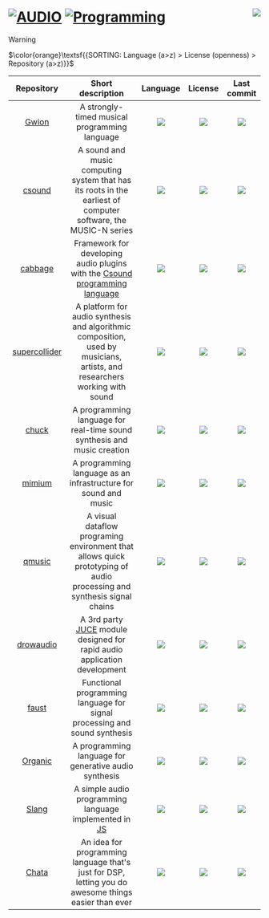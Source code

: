 # [![AUDIO](https://flat.badgen.net/badge/HyMPS/AUDIO/green?scale=1.8)](https://github.com/FORARTfe/HyMPS#-1 "AUDIO section") [![Programming](https://flat.badgen.net/badge/HyMPS/Programming/blue?scale=1.8&label=)](https://github.com/FORARTfe/HyMPS/blob/main/Audio/Programming.md#-- "Programming page") <a href="https://visitorbadge.io/status?path=https%3A%2F%2Fgithub.com%2FFORARTfe%2FHyMPS%2Fblob%2Fmain%2FAudio%2FProgramming.md"><img align="right" src="https://api.visitorbadge.io/api/combined?path=https%3A%2F%2Fgithub.com%2FFORARTfe%2FHyMPS%2Fblob%2Fmain%2FAudio%2FProgramming.md&label=D%20%2F%20T&labelColor=%23323232&countColor=%23c2ff00&style=flat-square&labelStyle=none" /></a>

> [!WARNING]
> $\color{orange}\textsf{{SORTING: Language (a>z) > License (openness) > Repository (a>z)}}$

 |Repository|Short description|Language|License|Last commit|
|:-:|:-:|:-:|:-:|:-:|
|[Gwion](https://github.com/Gwion/Gwion#readme)|A strongly-timed musical programming language|[![](https://img.shields.io/github/languages/top/Gwion/Gwion?color=pink&style=flat-square)](https://github.com/Gwion/Gwion/graphs/contributors)|[![](https://flat.badgen.net/github/license/Gwion/Gwion?label=)](https://github.com/Gwion/Gwion/blob/master/License.txt)|[![](https://img.shields.io/github/last-commit/Gwion/Gwion?style=flat-square&label=)](https://github.com/Gwion/Gwion/graphs/code-frequency)|
|[csound](https://github.com/csound/csound#readme)|A sound and music computing system that has its roots in the earliest of computer software, the MUSIC-N series|[![](https://img.shields.io/github/languages/top/csound/csound?color=pink&style=flat-square)](https://github.com/csound/csound/graphs/contributors)|[![](https://flat.badgen.net/github/license/csound/csound?label=)](https://github.com/csound/csound/blob/develop/COPYING)|[![](https://img.shields.io/github/last-commit/csound/csound?style=flat-square&label=)](https://github.com/csound/csound/graphs/code-frequency)|
|[cabbage](https://github.com/rorywalsh/cabbage#readme)|Framework for developing audio plugins with the [Csound programming language](https://csound.com/)|[![](https://img.shields.io/github/languages/top/rorywalsh/cabbage?color=pink&style=flat-square)](https://github.com/rorywalsh/cabbage/graphs/contributors)|[![](https://flat.badgen.net/github/license/rorywalsh/cabbage?label=)](https://github.com/rorywalsh/cabbage/blob/develop/LICENSE)|[![](https://img.shields.io/github/last-commit/rorywalsh/cabbage?style=flat-square&label=)](https://github.com/rorywalsh/cabbage/graphs/code-frequency)|
|[supercollider](https://github.com/supercollider/supercollider#readme)|A platform for audio synthesis and algorithmic composition, used by musicians, artists, and researchers working with sound|[![](https://img.shields.io/github/languages/top/supercollider/supercollider?color=pink&style=flat-square)](https://github.com/supercollider/supercollider/graphs/contributors)|[![](https://flat.badgen.net/github/license/supercollider/supercollider?label=)](https://github.com/supercollider/supercollider/blob/develop/COPYING)|[![](https://img.shields.io/github/last-commit/supercollider/supercollider?style=flat-square&label=)](https://github.com/supercollider/supercollider/graphs/code-frequency)|
|[chuck](https://github.com/ccrma/chuck#readme)|A programming language for real-time sound synthesis and music creation|[![](https://img.shields.io/github/languages/top/ccrma/chuck?color=pink&style=flat-square)](https://github.com/ccrma/chuck/graphs/contributors)|[![](https://flat.badgen.net/github/license/ccrma/chuck?label=)](https://github.com/ccrma/chuck/blob/main/LICENSE)|[![](https://img.shields.io/github/last-commit/ccrma/chuck?style=flat-square&label=)](https://github.com/ccrma/chuck/graphs/code-frequency)|
|[mimium](https://github.com/mimium-org/mimium#readme)|A programming language as an infrastructure for sound and music|[![](https://img.shields.io/github/languages/top/mimium-org/mimium?color=pink&style=flat-square)](https://github.com/mimium-org/mimium/graphs/contributors)|[![](https://flat.badgen.net/github/license/mimium-org/mimium?label=)](https://github.com/mimium-org/mimium/blob/dev/LICENSE)|[![](https://img.shields.io/github/last-commit/mimium-org/mimium?style=flat-square&label=)](https://github.com/mimium-org/mimium/graphs/code-frequency)|
|[qmusic](https://github.com/Archie3d/qmusic#readme)|A visual dataflow programing environment that allows quick prototyping of audio processing and synthesis signal chains|[![](https://img.shields.io/github/languages/top/Archie3d/qmusic?color=pink&style=flat-square)](https://github.com/Archie3d/qmusic/graphs/contributors)|[![](https://flat.badgen.net/badge/license/Other/blue?label=)](https://github.com/Archie3d/qmusic/blob/master/LICENSE)|[![](https://img.shields.io/github/last-commit/Archie3d/qmusic?style=flat-square&label=)](https://github.com/Archie3d/qmusic/graphs/code-frequency)|
|[drowaudio](https://github.com/drowaudio/drowaudio#readme)|A 3rd party [JUCE](https://juce.com/) module designed for rapid audio application development|[![](https://img.shields.io/github/languages/top/drowaudio/drowaudio?color=pink&style=flat-square)](https://github.com/drowaudio/drowaudio/graphs/contributors)|[![](https://flat.badgen.net/badge/license/Other/blue?label=)](https://github.com/drowaudio/drowaudio/blob/master/LICENSE)|[![](https://img.shields.io/github/last-commit/drowaudio/drowaudio?style=flat-square&label=)](https://github.com/drowaudio/drowaudio/graphs/code-frequency)|
|[faust](https://github.com/grame-cncm/faust#readme)|Functional programming language for signal processing and sound synthesis|[![](https://img.shields.io/github/languages/top/grame-cncm/faust?color=pink&style=flat-square)](https://github.com/grame-cncm/faust/graphs/contributors)|[![](https://flat.badgen.net/badge/license/Other/blue?label=)](https://github.com/grame-cncm/faust/blob/master-dev/COPYING.txt)|[![](https://img.shields.io/github/last-commit/grame-cncm/faust?style=flat-square&label=)](https://github.com/grame-cncm/faust/graphs/code-frequency)|
|[Organic](https://github.com/ERSUCC/Organic#readme)|A programming language for generative audio synthesis|[![](https://img.shields.io/github/languages/top/ERSUCC/Organic?color=pink&style=flat-square)](https://github.com/ERSUCC/Organic/graphs/contributors)|[![](https://flat.badgen.net/badge/license/Other/blue?label=)](https://github.com/ERSUCC/Organic/blob/main/LICENSE.txt)|[![](https://img.shields.io/github/last-commit/ERSUCC/Organic?style=flat-square&label=)](https://github.com/ERSUCC/Organic/graphs/code-frequency)|
|[Slang](https://github.com/kylestetz/slang#readme)|A simple audio programming language implemented in [JS](https://developer.mozilla.org/en-US/docs/Web/JavaScript)|[![](https://img.shields.io/github/languages/top/kylestetz/slang?color=pink&style=flat-square)](https://github.com/kylestetz/slang/graphs/contributors)|[![](https://flat.badgen.net/github/license/kylestetz/slang?label=)](https://github.com/kylestetz/slang/blob/master/LICENSE.md)|[![](https://img.shields.io/github/last-commit/kylestetz/slang?style=flat-square&label=)](https://github.com/kylestetz/slang/graphs/code-frequency)|
|[Chata](https://github.com/Slackadays/Chata#readme)|An idea for programming language that's just for DSP, letting you do awesome things easier than ever|[![](https://img.shields.io/github/languages/top/Slackadays/Chata?color=pink&style=flat-square)](https://github.com/Slackadays/Chata/graphs/contributors)|[![](https://flat.badgen.net/github/license/Slackadays/Chata?label=)](https://github.com/Slackadays/Chata/blob/main/LICENSE)|[![](https://img.shields.io/github/last-commit/Slackadays/Chata?style=flat-square&label=)](https://github.com/Slackadays/Chata/graphs/code-frequency)|

